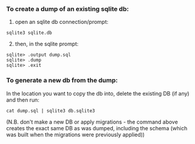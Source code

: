 ### To create a dump of an existing sqlite db:
1. open an sqlite db connection/prompt:
```
sqlite3 sqlite.db
```
2. then, in the sqlite prompt:
```
sqlite> .output dump.sql
sqlite> .dump
sqlite> .exit
```

### To generate a new db from the dump:
In the location you want to copy the db into, delete the existing DB (if any) and then run: 
```
cat dump.sql | sqlite3 db.sqlite3
```

(N.B. don't make a new DB or apply migrations - the command above creates the exact same DB as was dumped, 
including the schema (which was built when the migrations were previously applied))

